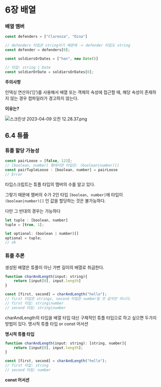 # 6장 배열

### 배열 멤버

```jsx
const defenders = ["Clarenza", "Dina"]

// defenders 타입은 string이기 때문에 -> defender 타입도 string
const defender = defenders[0];
```

```jsx
const soldiersOrDates = ["han", new Date()]

// 타입: string | Date
const soldierOrDate = soldiersOrDates[0];
```

**주의사항**

인덱싱 연산자(’[]’)를 사용해서 배열 또는 객체의 속성에 접근할 때, 해당 속성이 존재하지 않는 경우 컴파일러가 경고하지 않는다.

**이유는?**

![스크린샷 2023-04-09 오전 12.28.37.png](<img width="688" alt="스크린샷 2023-04-09 오후 12 04 10" src="https://user-images.githubusercontent.com/81420856/230751966-d96fb52b-60a3-4a8d-b43a-8eef370434b7.png">)

## 6.4 튜플

### 튜플 할당 가능성

```jsx
const pairLoose = [false, 123];
// [boolean, number] 형태지만 타입은: (boolean|number)[]
const pairTupleLoose : [boolean, number] = pairLoose
// Error
```

타입스크립트는 튜플 타입의 멤버의 수를 알고 있다.

그렇기 때문에 멤버의 수가 2인 타입 `[boolean, number]`에 타입이 `(boolean|number)[]` 인 값을 할당하는 것은 불가능하다.

다만 그 반대의 경우는 가능하다

```jsx
let tuple : [boolean, number]
tuple = [true, 1];

let optional: (boolean | number)[]
optional = tuple;
// ok
```

### 튜플 추론

생성된 배열은 튜플이 아닌 가변 길이의 배열로 취급한다.

```jsx
function charAndLength(input: string){
	return [input[0], input.length]
}

const [first, second] = charAndLength("hello");
// first 타입은 strings, second 타입은 number일 것 같지만 아니다.
// first 타입: string|number
// second 타입: string|number
```

charAndLength의 타입을 배열 타입 대신 구체적인 튜플 타입으로 하고 싶으면 두가지 방법이 있다. 명시적 튜플 타입 or const 어서션

**명시적 튜플 타입**

```jsx
function charAndLength(input: string): [string, number]{
	return [input[0], input.length];
}

const [first, second] = charAndLength("hello");
// first 타입: string
// second 타입: number
```

**const 어서션**